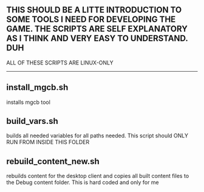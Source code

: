 ## THIS SHOULD BE A LITTE INTRODUCTION TO SOME TOOLS I NEED FOR DEVELOPING THE GAME. THE SCRIPTS ARE SELF EXPLANATORY AS I THINK AND VERY EASY TO UNDERSTAND. DUH

ALL OF THESE SCRIPTS ARE LINUX-ONLY

---
## install_mgcb.sh

installs mgcb tool

## build_vars.sh

builds all needed variables for all paths needed. This script should ONLY RUN FROM INSIDE THIS FOLDER

## rebuild_content_new.sh

rebuilds content for the desktop client and 
copies all built content files to the Debug content folder. This is hard coded and only for me
